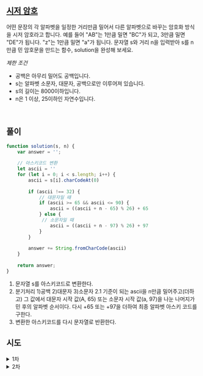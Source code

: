 ## [시저 암호](https://school.programmers.co.kr/learn/courses/30/lessons/12926)

어떤 문장의 각 알파벳을 일정한 거리만큼 밀어서 다른 알파벳으로 바꾸는 암호화 방식을 시저 암호라고 합니다. 예를 들어 "AB"는 1만큼 밀면 "BC"가 되고, 3만큼 밀면 "DE"가 됩니다. "z"는 1만큼 밀면 "a"가 됩니다. 문자열 s와 거리 n을 입력받아 s를 n만큼 민 암호문을 만드는 함수, solution을 완성해 보세요.<br>

_제한 조건_
- 공백은 아무리 밀어도 공백입니다.
- s는 알파벳 소문자, 대문자, 공백으로만 이루어져 있습니다.
- s의 길이는 8000이하입니다.
- n은 1 이상, 25이하인 자연수입니다.

<br>

## 풀이
```javascript
function solution(s, n) {
    var answer = '';
    
    // 아스키코드 변환
    let ascii = ''
    for (let i = 0; i < s.length; i++) {
        ascii = s[i].charCodeAt(0)
    
        if (ascii !== 32) {
            // 대문자일 때
            if (ascii >= 65 && ascii <= 90) {
                ascii = ((ascii + n - 65) % 26) + 65
            } else {
             // 소문자일 때
                ascii = ((ascii + n - 97) % 26) + 97
            }
        }
        
        answer += String.fromCharCode(ascii)
    }
    
    return answer;
}
```
1. 문자열 s를 아스키코드로 변환한다.
2. 분기처리 1)공백 2)대문자 3)소문자
2.1 기준이 되는 ascii을 n만큼 밀어주고(더하고) 그 값에서 대문자 시작 값(A, 65) 또는 소문자 시작 값(a, 97)을 나눈 나머지가 민 후의 알파벳 순서이다. 다시 +65 또는 +97을 더하여 최종 알파벳 아스키 코드를 구한다.
3. 변환한 아스키코드를 다시 문자열로 반환한다. 


## 시도
<details>
<summary>1차</summary>

```javascript
function solution(s, n) {
    var answer = '';
    
    // 알파벳 배열 만들기
    const alphabet = Array(26).fill().map((v, i) => String.fromCharCode(i + 97))
    console.log(alphabet)
    
    // 문자열 s를 소문자로 변환하기 / 문자열 s의 렝스 가져오기
    const lowerS = s.toLowerCase()
    const sLength = s.length
    
    // 알파벳 배열에서 lowerS의 첫번째 인덱스와 마지막 인덱스에 n을 더한 인덱스 구하기
    const [firstIdx, lastIdx] = [alphabet.indexOf(lowerS[0]), alphabet.indexOf(lowerS[sLength - 1])]
    
    return answer;
}

// 알파벳 개수: 26
// 문자열 s
// 거리 n
// s를 n만큼 민 암호문을 만드는 함수
```

</details>


<details>
<summary>2차</summary>

```javascript
// 조건 1: 공백(32)은 공백으로 출력
// 조건 2: z(122), Z(90)는 A부터 다시 시작 (s[i] + n >= 90, s[i] + n >= 122)
// 알파벳 개수: 26
// 1 <= n <= 25

function solution(s, n) {
    var answer = '';
    
    // 아스키코드 변환
    let ascii = ''
    for (let i = 0; i < s.length; i++) {
        ascii = s[i].charCodeAt(0)
    
        // if (ascii !== 32) {
            // 대문자일 때
            if (ascii >= 65 && ascii <= 90) {
                ascii = ((ascii + n - 65) % 26) + 65
            } else {
             // 소문자일 때
                ascii = ((ascii + n - 97) % 26) + 97
            }
            
        // }
        
        if (ascii === 32) {
            console.log(s[i])
            console.log(ascii)
            // answer += ' '
        }
        
        answer += String.fromCharCode(ascii)
    }
    
    return answer;
}
```
</details>